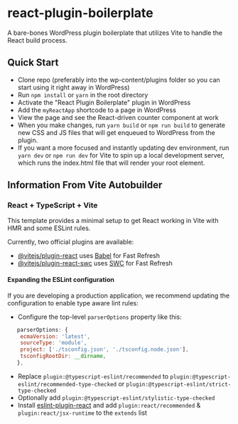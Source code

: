 # react-plugin-boilerplate

A bare-bones WordPress plugin boilerplate that utilizes Vite to handle the React build process.

## Quick Start
* Clone repo (preferably into the wp-content/plugins folder so you can start using it right away in WordPress)
* Run `npm install` or `yarn` in the root directory
* Activate the "React Plugin Boilerplate" plugin in WordPress
* Add the `myReactApp` shortcode to a page in WordPress
* View the page and see the React-driven counter component at work
* When you make changes, run `yarn build` or `npm run build` to generate new CSS and JS files that will get enqueued to WordPress from the plugin.
* If you want a more focused and instantly updating dev environment, run `yarn dev` or `npm run dev` for Vite to spin up a local development server, which runs the index.html file that will render your root element.

## Information From Vite Autobuilder

### React + TypeScript + Vite

This template provides a minimal setup to get React working in Vite with HMR and some ESLint rules.

Currently, two official plugins are available:

- [@vitejs/plugin-react](https://github.com/vitejs/vite-plugin-react/blob/main/packages/plugin-react/README.md) uses [Babel](https://babeljs.io/) for Fast Refresh
- [@vitejs/plugin-react-swc](https://github.com/vitejs/vite-plugin-react-swc) uses [SWC](https://swc.rs/) for Fast Refresh

#### Expanding the ESLint configuration

If you are developing a production application, we recommend updating the configuration to enable type aware lint rules:

- Configure the top-level `parserOptions` property like this:

```js
   parserOptions: {
    ecmaVersion: 'latest',
    sourceType: 'module',
    project: ['./tsconfig.json', './tsconfig.node.json'],
    tsconfigRootDir: __dirname,
   },
```

- Replace `plugin:@typescript-eslint/recommended` to `plugin:@typescript-eslint/recommended-type-checked` or `plugin:@typescript-eslint/strict-type-checked`
- Optionally add `plugin:@typescript-eslint/stylistic-type-checked`
- Install [eslint-plugin-react](https://github.com/jsx-eslint/eslint-plugin-react) and add `plugin:react/recommended` & `plugin:react/jsx-runtime` to the `extends` list
